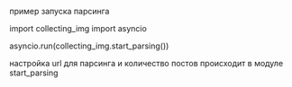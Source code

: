 пример запуска парсинга

import collecting_img
import asyncio

asyncio.run(collecting_img.start_parsing())

настройка url для парсинга и количество постов происходит в модуле start_parsing
